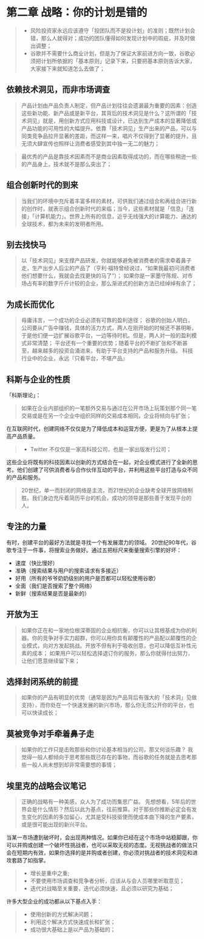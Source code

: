 # 第二章 战略：你的计划是错的

> * 风险投资家永远应该遵守「投团队而不是投计划」的准则；既然计划会错，那么人就得对；成功的团队懂得如何发现计划中的瑕疵，并及时做出调整；
> * 谷歌并不需要什么商业计划，但是为了保证大家前进方向一致，谷歌必须把计划所依据的「基本原则」记录下来，只要把基本原则告诉大家，大家接下来就知道怎么去做了；

## 依赖技术洞见，而非市场调查

> 产品计划由产品负责人制定，但产品计划往往会遗漏最为重要的因素：创造这些新功能、新产品或是新平台，其背后的技术洞见是什么？这所谓的「技术洞见」就是，用创新方式应用科技或设计，已达到生产成本的显著降低或产品功能的可用性的大幅提升。依靠「技术洞见」生产出来的产品，可以与同类竞争品拉开显著的差距，而这样一来，唱片不仅得到了显著的提升，且无须大肆宣传也照样让消费者感受到其中独一无二的魅力；

> 最优秀的产品是靠技术因素而不是商业因素取得成功的，而在哪些稍逊一些的产品身上，技术就不是那么突出了；

##  组合创新时代的到来

> 当我们的环境中充斥着丰富多样的素材，可供我们通过组合和再组合进行新的创作时，就表示组合创新时代的来临；当今，这些素材就是「信息」「连接」「计算机能力」。世界上所有的信息，近乎无线强大的计算能力、通达的全球技术，都为未来的发明者所用。

## 别去找快马

> 以「技术洞见」来支撑产品研发，你就能够避免被消费者的需求牵着鼻子走，生产出步人后尘的产品了（亨利·福特曾经说过，“如果我最初问消费者他们想要什么，我就会去找更快的马了”）；
> 如果你是一家墨守陈规、对市场占有率的数字斤斤计较的企业，那么渐进式的创新方法已经绰绰有余了；

## 为成长而优化
> 毋庸讳言，一个成功的企业必须有可靠的盈利途径；
> 谷歌的创始人明白，公司要从广告中赚钱，具体的活力方式，两人在刚开始的时候还不甚明晰，于是他们便一边扩展谷歌平台，一边等待时机。但是，两人对一般的盈利模式非常清楚；
> 平台还有一个重要的优势；随着平台的不断扩张和不断甚至，越来越多的投资会涌进来，有助于平台支持的产品和服务升级。
> 科技行业中的企业，永远『只看平台，不堪产品』

## 科斯与企业的性质
「科斯理论」：
> 如果在企业内部组织的一笔额外交易与通过在公开市场上玩策划那个同一笔交易或是在另一个企业中组织同样的交易成本相同，企业将倾向与扩张；

在互联网时代，创建网络不仅仅是为了降低成本和运营方便，更是为了从根本上提高产品质量。

> * Twitter 不仅仅是一家高科技公司，也是一家出版发行公司；

这些企业将既有的科技因素以创新的方式结合在一起，对企业模式进行了全新的思考。他们创建了可供消费者与合作伙伴互动的平台，并利用这些平台打造与众不同的产品和服务。

> 20世纪，单一而封闭的网络是主流，而21世纪的企业缺考全球开放网络制胜。我们身边充斥着简历平台的机会，成功的领导是那些善于发现平台的人。

## 专注的力量
有时，创建平台的最好方法就是寻找一个有发展潜力的领域。
20世纪90年代，谷歌专注于一件事，将搜索业务做好。通过五把标尺来衡量搜索引擎的好坏：
* 速度（快比慢好）
* 准确（搜索结果与用户的搜索请求有多接近）
* 好用（所有的爷爷奶奶级别的用户是否都可以轻松使用谷歌）
* 全面（我们是否搜索了整个网络）
* 新鲜（搜索结果是否是最新的）

## 开放为王

> 如果你正在和一家地位根深蒂固的企业相抗衡，你可以让其根基成为你的利器。你的竞争对手实力超群，你可以用你具有颠覆性的产品配以颠覆性的企业模式，向对方发起挑战。开放不但有利于吸收创意，也可以降低互补性元素的成本；
> 如果用户可以轻松选择退订你的服务，那么你就得付出努力，让他们愿意继续留下来；

## 选择封闭系统的前提
> 如果你的产品有明显的优势（通常是因为产品背后有强大的「技术洞」见做支持），而你处在一个快速发展的新兴市场，那么你无须公开你的平台，也可以快读成长；

## 莫被竞争对手牵着鼻子走
> 如果你的工作只是击败那些和你讨论基本相当的公司，那又何谈乐趣？
> 我觉得一般人都倾向于思考那些既已存在的事物，而谷歌的任务就是去思考那些一般人尚未想到却非常需要想的事情；

## 埃里克的战略会议笔记

> 正确的战略有一种美感，众人为了成功而集思广益。
> 先想想看，5年后的世界会是什么情形？然后以此为基点，往前推算。对于那些你推断必定会有发生变化的因素的多加留心，尤其是受科技驱使而使成本曲下降的生产要素，或是很可能出现的新兴平台。

当某一市场遭到破坏时，会出现两种情况。如果你已经在这个市场中站稳脚跟，你可以并购或创建一个破坏性挑战者，也可以采取无视的态度。无视挑战者的做法只会在短期内有效，如果你选择的是并购或者创建，你必须对挑战者的技术洞见和进攻套路了如指掌。

> * 增长是重中之重;
> * 不要使用市场调查和竞争者分析，应该从与会人员哪里听取意见；
> * 迭代对战略至关重要，迭代必须快速，且必须以研究为基础；

许多大型企业的成功都从以下基点入手：
> * 使用创新的方式解决问题；
> * 利用这个解决方式快速成长和扩张；
> * 成功很大基础上是以产品为基础的；
